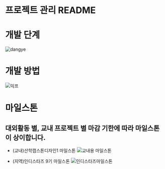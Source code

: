 # 프로젝트 관리 README

# 개발 단계
![dangye](https://github.com/shin0624/Studio_Chosun_Heresis/assets/91828379/46e0868c-023d-4ccc-90ef-ddc3a7a8f60c)

# 개발 방법
![익프](https://github.com/shin0624/Studio_Chosun_Heresis/assets/91828379/15b4cd09-7629-4b59-9b01-11f995da804f)


# 마일스톤
## 대외활동 별, 교내 프로젝트 별 마감 기한에 따라 마일스톤이 상이합니다. 

- (교내)산학캡스톤디자인1 마일스톤
![교내용 마일스톤](https://github.com/user-attachments/assets/2486008b-7e99-4fa0-a1b8-1d5a92b5a86d)

- (지역)인디스타즈 9기 마일스톤
![인디스타즈마일스톤](https://github.com/user-attachments/assets/983aa25b-ced3-4957-b46d-f2fe92c3656b)

